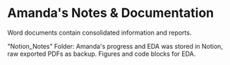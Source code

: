 # Amanda's Notes & Documentation

Word documents contain consolidated information and reports.

"Notion_Notes" Folder: Amanda's progress and EDA was stored in Notion, raw exported PDFs as backup. Figures and code blocks for EDA.
